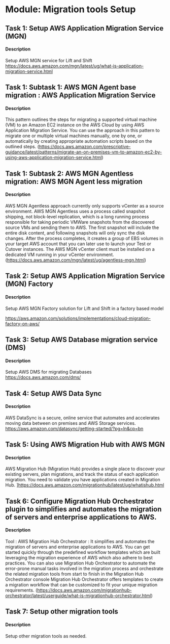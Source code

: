 
# Module: Migration tools Setup 
## Task 1: Setup AWS Application Migration Service (MGN) 
#### Description
Setup AWS MGN service for Lift and Shift
https://docs.aws.amazon.com/mgn/latest/ug/what-is-application-migration-service.html
## Task 1: Subtask 1: AWS MGN Agent base migration :  AWS Application Migration Service
#### Description
This pattern outlines the steps for migrating a supported virtual machine (VM) to an Amazon EC2 instance on the AWS Cloud by using AWS Application Migration Service. You can use the approach in this pattern to migrate one or multiple virtual machines manually, one by one, or automatically by creating appropriate automation scripts based on the outlined steps.  (https://docs.aws.amazon.com/prescriptive-guidance/latest/patterns/migrate-an-on-premises-vm-to-amazon-ec2-by-using-aws-application-migration-service.html)
## Task 1: Subtask 2: AWS MGN Agentless migration: AWS MGN Agent less  migration
#### Description
AWS MGN Agentless approach currently only supports vCenter as a source environment. AWS MGN Agentless uses a process called snapshot shipping, not block-level replication, which is a long running process responsible for taking periodic VMWare snapshots from the discovered source VMs and sending them to AWS. The first snapshot will include the entire disk content, and following snapshots will only sync the disk changes. After the process completes, it creates a group of EBS volumes in your target AWS account that you can later use to launch your Test or Cutover instances. The AWS MGN vCenter client must be installed on a dedicated VM running in your vCenter environment. (https://docs.aws.amazon.com/mgn/latest/ug/agentless-mgn.html)
## Task 2: Setup AWS Application Migration Service (MGN) Factory
#### Description
Setup AWS MGN Factory solution for Lift and Shift in a factory based model

https://aws.amazon.com/solutions/implementations/cloud-migration-factory-on-aws/
## Task 3: Setup AWS Database migration service (DMS)
#### Description
Setup AWS DMS for migrating Databases
https://docs.aws.amazon.com/dms/
## Task 4: Setup AWS Data Sync
#### Description
AWS DataSync is a secure, online service that automates and accelerates moving data between on premises and AWS Storage services.  https://aws.amazon.com/datasync/getting-started/?pg=ln&cp=bn
## Task 5: Using AWS Migration Hub with AWS MGN
#### Description
AWS Migration Hub (Migration Hub) provides a single place to discover your existing servers, plan migrations, and track the status of each application migration. You need to validate you have applications created in Migration Hub.  ]https://docs.aws.amazon.com/migrationhub/latest/ug/whatishub.html
## Task 6: Configure Migration Hub Orchestrator plugin to simplifies and automates the migration of servers and enterprise applications to AWS.
#### Description
Tool : AWS Migration Hub Orchestrator : It simplifies and automates the migration of servers and enterprise applications to AWS. You can get started quickly through the predefined workflow templates which are built leveraging the migration experience of AWS which also adhere to best practices. You can also use Migration Hub Orchestrator to automate the error-prone manual tasks involved in the migration process and orchestrate the related migration tools from start to finish in the Migration Hub Orchestrator console Migration Hub Orchestrator offers templates to create a migration workflow that can be customized to fit your unique migration requirements. (https://docs.aws.amazon.com/migrationhub-orchestrator/latest/userguide/what-is-migrationhub-orchestrator.html)
## Task 7: Setup other migration tools 
#### Description
Setup other migration tools as needed.